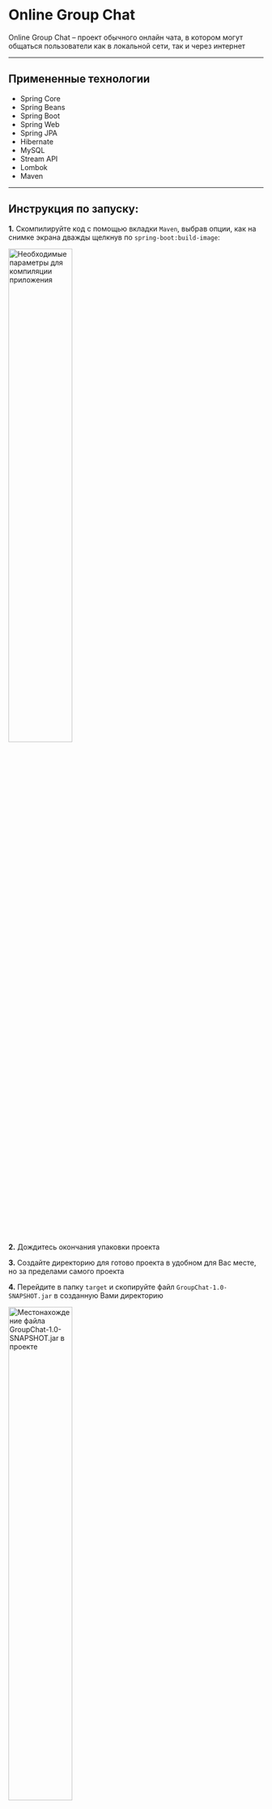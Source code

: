 # Online Group Chat
Online Group Chat – проект обычного онлайн чата, в котором могут общаться пользователи как в локальной сети, так и через интернет

---

## Примененные технологии
- Spring Core
- Spring Beans
- Spring Boot
- Spring Web
- Spring JPA 
- Hibernate
- MySQL
- Stream API
- Lombok
- Maven
 
 ---
 
## Инструкция по запуску:
**1.** Скомпилируйте код с помощью вкладки `Maven`, выбрав опции, как на снимке экрана дважды щелкнув по `spring-boot:build-image`:

<img width="50%" alt="Необходимые параметры для компиляции приложения" src="https://github.com/AlekseyMG/search-engine/assets/34042095/860d50ab-64d3-48e9-a1ba-9a10d9f77a94">
<br>

**2.** Дождитесь окончания упаковки проекта

**3.** Создайте директорию для готово проекта в удобном для Вас месте, но за пределами самого проекта 

**4.** Перейдите в папку `target` и скопируйте файл `GroupChat-1.0-SNAPSHOT.jar` в созданную Вами директорию

<img width="50%" alt="Местонахождение файла GroupChat-1.0-SNAPSHOT.jar в проекте" src="https://github.com/AlekseyMG/online-group-chat/assets/34042095/a8542a20-2128-4722-9601-88c545633208">
<br>

**5.** Скопируйте файл `application.yaml` из корня проекта в Вашу директорию:

**6.** Откройте командую строку (Windows) или терминал (macOs и перейдите в директорию, куда Вы скопировали файл `GroupChat-1.0-SNAPSHOT.jar`

**7.** Запустите приложение с помощью команды: `java -jar GroupChat-1.0-SNAPSHOT.jar`

**8.** Чтобы начать пользоваться приложением: откройте браузер и перейдите по url [http://localhost:8008](http://localhost:8008)

**9.** Для закрытия приложения перейдите в командую строку или терминал – в зависимости от Вашей операционной системы, и нажмите комбинацию клавиш `Ctrl + C`, чтобы закрыть программу

**Важно:** для использования приложения необходим MySQL со схемой `search_engine` (название схемы можно изменить в настройках подключения). Настройки подключения к MySQL также находятся в application.yaml. 
Все таблицы в схеме создаются автоматически при запуске приложения (можно изменить в настройках).

- Схема MySQL:

![Schema MySQL](https://github.com/AlekseyMG/online-group-chat/assets/34042095/4b20caa4-7bc6-41e3-a9e0-9e431f42408d)
